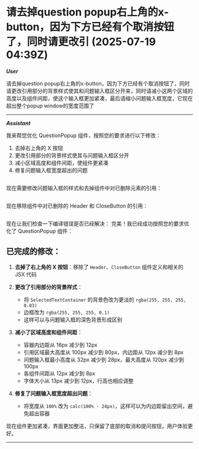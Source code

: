 <!-- Generated by SpecStory -->

# 请去掉question popup右上角的x-button，因为下方已经有个取消按钮了，同时请更改引 (2025-07-19 04:39Z)

_**User**_

请去掉question popup右上角的x-button，因为下方已经有个取消按钮了，同时请更改引用部分的背景样式使其和问题输入框区分开来，同时请减小这两个区域的高度以及组件间距，使这个输入框更加紧凑，最后请缩小问题输入框宽度，它现在超出整个popup window的宽度范围了

---

_**Assistant**_

我来帮您优化 QuestionPopup 组件，按照您的要求进行以下修改：

1. 去掉右上角的 X 按钮
2. 更改引用部分的背景样式使其与问题输入框区分开
3. 减小区域高度和组件间距，使组件更紧凑
4. 修复问题输入框宽度超出的问题 
```

```
现在需要修改问题输入框的样式和去掉组件中对已删除元素的引用： 
```

```
现在移除组件中对已删除的 Header 和 CloseButton 的引用： 
```

```
现在让我们检查一下编译错误是否已经解决： 完美！我已经成功按照您的要求优化了 QuestionPopup 组件：

## 已完成的修改：

1. **去掉了右上角的 X 按钮**：移除了 `Header`、`CloseButton` 组件定义和相关的 JSX 代码

2. **更改了引用部分的背景样式**：
   - 将 `SelectedTextContainer` 的背景色改为更淡的 `rgba(255, 255, 255, 0.03)`
   - 边框改为 `rgba(255, 255, 255, 0.1)`
   - 这样可以与问题输入框的深色背景形成区别

3. **减小了区域高度和组件间距**：
   - 容器内边距从 16px 减少到 12px
   - 引用区域最大高度从 100px 减少到 80px，内边距从 12px 减少到 8px
   - 问题输入框最小高度从 32px 减少到 28px，最大高度从 120px 减少到 100px
   - 各组件间距从 12px 减少到 8px
   - 字体大小从 13px 减少到 12px，行高也相应调整

4. **修复了问题输入框宽度超出问题**：
   - 将宽度从 `100%` 改为 `calc(100% - 24px)`，这样可以为内边距留出空间，避免超出容器

现在组件更加紧凑，界面更加整洁，只保留了底部的取消和提问按钮，用户体验更好。

---

